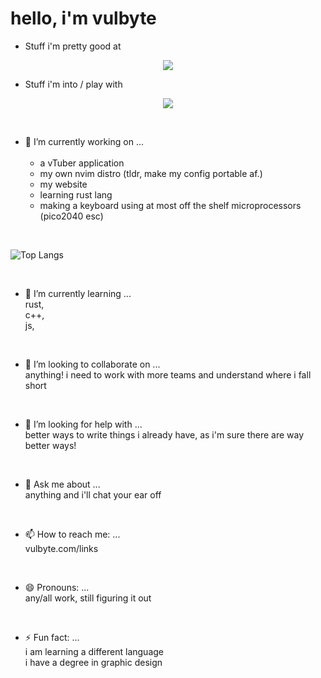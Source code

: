 # hello, i'm vulbyte <br>

- Stuff i'm pretty good at
<p align="center">
  <a href="https://skillicons.dev">
    <img src="https://skillicons.dev/icons?i=ableton,blender,cloudflare,css,discord,html,ai,js,linux,neovim,ps,pr,unreal,vim,xd," />
  </a>
</p>

- Stuff i'm into / play with <br>
<p align="center">
  <a href="https://skillicons.dev">
    <img src="https://skillicons.dev/icons?i=ableton,bash,blender,c,cs,cpp,cloudflare,css,discord,electron,git,github,gitlab,html,ai,js,linux,neovim,netlify,nextjs,ps,pr,py,react,rust,supabase,svelte,svg,tailwind,tauri,threejs,ts,unity,unreal,vim,vite,xd," />
  </a>
</p>

<br>

- 🔭 I’m currently working on ... <br>
  <br>
  - a vTuber application
  - my own nvim distro (tldr, make my config portable af.)
  - my website
  - learning rust lang
  - making a keyboard using at most off the shelf microprocessors (pico2040 esc)
<br>

![Top Langs](https://github-readme-stats.vercel.app/api/top-langs/?username=anuraghazra&layout=compact)

<br>

- 🌱 I’m currently learning ... <br>
  rust, <br>
  c++, <br>
  js, <br>

<br>

- 👯 I’m looking to collaborate on ... <br>
  anything! i need to work with more teams and understand where i fall short <br>

<br>

- 🤔 I’m looking for help with ... <br>
  better ways to write things i already have, as i'm sure there are way better ways! <br>

<br>

- 💬 Ask me about ... <br>
  anything and i'll chat your ear off

<br>

- 📫 How to reach me: ... <br>
  vulbyte.com/links

<br>

- 😄 Pronouns: ... <br>
  any/all work, still figuring it out

<br>

- ⚡ Fun fact: ... <br>
  i am learning a different language<br>
  i have a degree in graphic design

<br>

<!--
[![Vulbyte's GitHub stats](https://github-readme-stats.vercel.app/api?username=vulbyte)](https://github.com/anuraghazra/github-readme-stats)
-->

<br>

